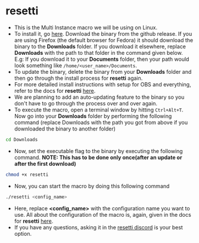 # resetti

- This is the Multi Instance macro we will be using on Linux.
- To install it, go [here](https://github.com/tesselslate/resetti/releases/tag/v0.5.2-beta). Download the binary from the github release. If you are using Firefox (the default browser for Fedora) it should download the binary to the **Downloads** folder. If you download it elsewhere, replace **Downloads** with the path to that folder in the command given below. E.g: If you download it to your **Documents** folder, then your path would look something like `/home/<user_name>/Documents`.
- To update the binary, delete the binary from your **Downloads** folder and then go through the install process for **resetti** again.
- For more detailed install instructions with setup for OBS and everything, refer to the docs for **resetti** [here](https://github.com/tesselslate/resetti).
- We are planning to add an auto-updating feature to the binary so you don't have to go through the process over and over again.
- To execute the macro, open a terminal window by hitting `Ctrl+Alt+T`. Now go into your **Downloads** folder by performing the following command (replace Downloads with the path you got from above if you downloaded the binary to another folder)

```bash
cd Downloads
```

- Now, set the executable flag to the binary by executing the following command. **NOTE: This has to be done only once(after an update or after the first download)**

```bash
chmod +x resetti
```

- Now, you can start the macro by doing this following command

```bash
./resetti <config_name>
```

- Here, replace **<config_name>** with the configuration name you want to use. All about the configuration of the macro is, again, given in the docs for **resetti** [here](https://github.com/tesselslate/resetti/).
- If you have any questions, asking it in the [resetti discord](https://discord.gg/fwZA2VJh7k) is your best option.
